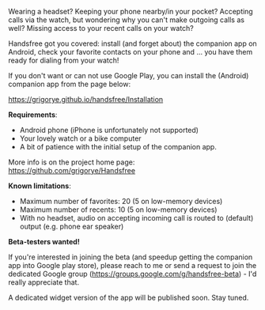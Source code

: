 Wearing a headset? Keeping your phone nearby/in your pocket? Accepting calls via the watch, but wondering why you can't make outgoing calls as well? Missing access to your recent calls on your watch?

Handsfree got you covered: install (and forget about) the companion app on Android, check your favorite contacts on your phone and ... you have them ready for dialing from your watch!

If you don't want or can not use Google Play, you can install the (Android) companion app from the page below:

https://grigorye.github.io/handsfree/Installation

**Requirements**:

- Android phone (iPhone is unfortunately not supported)
- Your lovely watch or a bike computer
- A bit of patience with the initial setup of the companion app.

More info is on the project home page: https://github.com/grigorye/Handsfree

**Known limitations**:

- Maximum number of favorites: 20 (5 on low-memory devices) 
- Maximum number of recents: 10 (5 on low-memory devices)
- With no headset, audio on accepting incoming call is routed to (default) output (e.g. phone ear speaker)

**Beta-testers wanted!**

If you're interested in joining the beta (and speedup getting the companion app into Google play store), please reach to me or send a request to join the dedicated Google group (https://groups.google.com/g/handsfree-beta) - I'd really appreciate that.

A dedicated widget version of the app will be published soon. Stay tuned.
